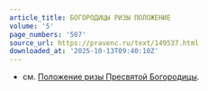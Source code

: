 ```yaml
---
article_title: БОГОРОДИЦЫ РИЗЫ ПОЛОЖЕНИЕ
volume: '5'
page_numbers: '507'
source_url: https://pravenc.ru/text/149537.html
downloaded_at: '2025-10-13T09:40:10Z'
---
```


- см. [Положение ризы Пресвятой Богородицы](<https://pravenc.ru/text/Положение ризы Пресвятой Богородицы.html>).
